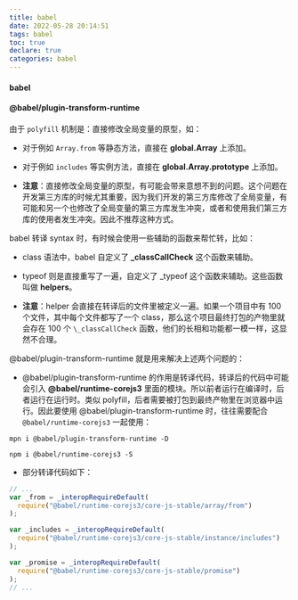 ```yaml
---
title: babel
date: 2022-05-28 20:14:51
tags: babel
toc: true
declare: true
categories: babel
---
```


#### babel

<!-- more -->

#### @babel/plugin-transform-runtime

由于 `polyfill` 机制是：直接修改全局变量的原型，如：

- 对于例如 `Array.from` 等静态方法，直接在 **global.Array** 上添加。

- 对于例如 `includes` 等实例方法，直接在 **global.Array.prototype** 上添加。

- **注意**：直接修改全局变量的原型，有可能会带来意想不到的问题。这个问题在开发第三方库的时候尤其重要，因为我们开发的第三方库修改了全局变量，有可能和另一个也修改了全局变量的第三方库发生冲突，或者和使用我们第三方库的使用者发生冲突。因此不推荐这种方式。

babel 转译 syntax 时，有时候会使用一些辅助的函数来帮忙转，比如：

- class 语法中，babel 自定义了 **\_classCallCheck** 这个函数来辅助。

- typeof 则是直接重写了一遍，自定义了 \_typeof 这个函数来辅助。这些函数叫做 **helpers**。

- **注意**：helper 会直接在转译后的文件里被定义一遍。如果一个项目中有 100 个文件，其中每个文件都写了一个 class，那么这个项目最终打包的产物里就会存在 100 个 `\_classCallCheck` 函数，他们的长相和功能都一模一样，这显然不合理。

@babel/plugin-transform-runtime 就是用来解决上述两个问题的：

- @babel/plugin-transform-runtime 的作用是转译代码，转译后的代码中可能会引入 **@babel/runtime-corejs3** 里面的模块。所以前者运行在编译时，后者运行在运行时。类似 polyfill，后者需要被打包到最终产物里在浏览器中运行。因此要使用 @babel/plugin-transform-runtime 时，往往需要配合 `@babel/runtime-corejs3` 一起使用：

```
mpn i @babel/plugin-transform-runtime -D

npm i @babel/runtime-corejs3 -S
```

- 部分转译代码如下：

```js
// ...
var _from = _interopRequireDefault(
  require("@babel/runtime-corejs3/core-js-stable/array/from")
);

var _includes = _interopRequireDefault(
  require("@babel/runtime-corejs3/core-js-stable/instance/includes")
);

var _promise = _interopRequireDefault(
  require("@babel/runtime-corejs3/core-js-stable/promise")
);
// ...
```
